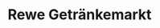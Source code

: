 ---
title: "Rewe Getränkemarkt"
url: /muehlhausen-thueringen/rewe-getraenkemarkt/
shop: Getränke
---